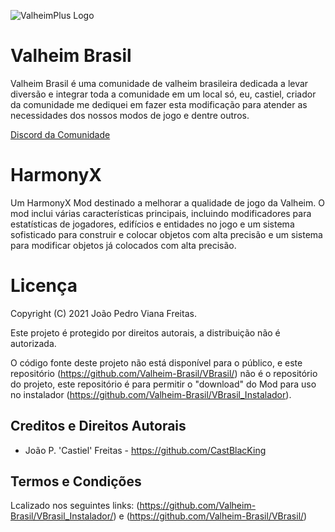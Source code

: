 ![ValheimPlus Logo](https://i.imgur.com/iF2Z0Wo.png)
# Valheim Brasil
Valheim Brasil é uma comunidade de valheim brasileira dedicada a levar diversão e integrar toda a comunidade em um local só, eu, castiel, criador da comunidade me dediquei em fazer esta modificação para atender as necessidades dos nossos modos de jogo e dentre outros.

[Discord da Comunidade](https://discord.gg/2FJmVXfWzv)

# HarmonyX
Um HarmonyX Mod destinado a melhorar a qualidade de jogo da Valheim. O mod inclui várias características principais, incluindo modificadores para estatísticas de jogadores, edifícios e entidades no jogo e um sistema sofisticado para construir e colocar objetos com alta precisão e um sistema para modificar objetos já colocados com alta precisão.

# Licença
Copyright (C) 2021 João Pedro Viana Freitas.

Este projeto é protegido por direitos autorais, a distribuição não é autorizada.

O código fonte deste projeto não está disponível para o público, e este repositório (https://github.com/Valheim-Brasil/VBrasil/) não é o repositório do projeto, este repositório é para permitir o "download" do Mod para uso no instalador (https://github.com/Valheim-Brasil/VBrasil_Instalador).

## Creditos e Direitos Autorais
* João P. 'Castiel' Freitas - https://github.com/CastBlacKing

## Termos e Condições
Lcalizado nos seguintes links: (https://github.com/Valheim-Brasil/VBrasil_Instalador/) e (https://github.com/Valheim-Brasil/VBrasil/)
